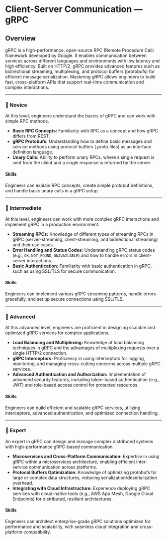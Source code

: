 # Client-Server Communication — **gRPC**

## Overview
gRPC is a high-performance, open-source RPC (Remote Procedure Call) framework developed by Google. It enables communication between services across different languages and environments with low latency and high efficiency. Built on HTTP/2, gRPC provides advanced features such as bidirectional streaming, multiplexing, and protocol buffers (protobufs) for efficient message serialization. Mastering gRPC allows engineers to build fast, cross-platform APIs that support real-time communication and complex interactions.

---

### 🌱 Novice
At this level, engineers understand the basics of gRPC and can work with simple RPC methods.

- **Basic RPC Concepts:** Familiarity with RPC as a concept and how gRPC differs from REST.
- **gRPC Protobufs:** Understanding how to define basic messages and service methods using protocol buffers (.proto files) as an interface definition language.
- **Unary Calls:** Ability to perform unary RPCs, where a single request is sent from the client and a single response is returned by the server.

#### Skills
Engineers can explain RPC concepts, create simple protobuf definitions, and handle basic unary calls in a gRPC setup.

---

### 🌿 Intermediate
At this level, engineers can work with more complex gRPC interactions and implement gRPC in a production environment.

- **Streaming RPCs:** Knowledge of different types of streaming RPCs in gRPC (server-streaming, client-streaming, and bidirectional streaming) and their use cases.
- **Error Handling and Status Codes:** Understanding gRPC status codes (e.g., `OK`, `NOT_FOUND`, `UNAVAILABLE`) and how to handle errors in client-server interactions.
- **Basic Authentication:** Familiarity with basic authentication in gRPC, such as using SSL/TLS for secure communication.

#### Skills
Engineers can implement various gRPC streaming patterns, handle errors gracefully, and set up secure connections using SSL/TLS.

---

### 🌳 Advanced
At this advanced level, engineers are proficient in designing scalable and optimized gRPC services for complex applications.

- **Load Balancing and Multiplexing:** Knowledge of load balancing techniques in gRPC and the advantages of multiplexing requests over a single HTTP/2 connection.
- **gRPC Interceptors:** Proficiency in using interceptors for logging, monitoring, and managing cross-cutting concerns across multiple gRPC services.
- **Advanced Authentication and Authorization:** Implementation of advanced security features, including token-based authentication (e.g., JWT) and role-based access control for protected resources.

#### Skills
Engineers can build efficient and scalable gRPC services, utilizing interceptors, advanced authentication, and optimized connection handling.

---

### 🚀 Expert
An expert in gRPC can design and manage complex distributed systems with high-performance gRPC-based communication.

- **Microservices and Cross-Platform Communication:** Expertise in using gRPC within a microservices architecture, enabling efficient inter-service communication across platforms.
- **Protocol Buffers Optimization:** Knowledge of optimizing protobufs for large or complex data structures, reducing serialization/deserialization overhead.
- **Integrating with Cloud Infrastructure:** Experience deploying gRPC services with cloud-native tools (e.g., AWS App Mesh, Google Cloud Endpoints) for distributed, resilient architectures.

#### Skills
Engineers can architect enterprise-grade gRPC solutions optimized for performance and scalability, with seamless cloud integration and cross-platform compatibility.
